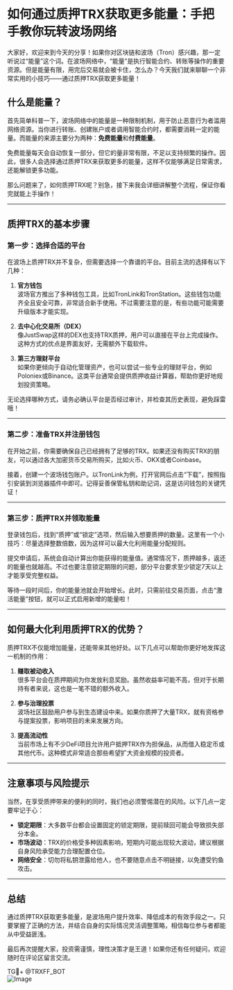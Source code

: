 # 如何通过质押TRX获取更多能量：手把手教你玩转波场网络

大家好，欢迎来到今天的分享！如果你对区块链和波场（Tron）感兴趣，那一定听说过“能量”这个词。在波场网络中，“能量”是执行智能合约、转账等操作的重要资源。但是能量有限，用完后交易就会被卡住，怎么办？今天我们就来聊聊一个非常实用的小技巧——通过质押TRX获取更多能量！

## 什么是能量？

首先简单科普一下，波场网络中的能量是一种限制机制，用于防止恶意行为者滥用网络资源。当你进行转账、创建账户或者调用智能合约时，都需要消耗一定的能量。而能量的来源主要分为两种：**免费能量**和**付费能量**。

免费能量每天会自动恢复一部分，但它的量非常有限，不足以支持频繁的操作。因此，很多人会选择通过质押TRX来获取更多的能量，这样不仅能够满足日常需求，还能解锁更多功能。

那么问题来了，如何质押TRX呢？别急，接下来我会详细讲解整个流程，保证你看完就能上手操作！

---

## 质押TRX的基本步骤

### 第一步：选择合适的平台

在波场上质押TRX并不复杂，但需要选择一个靠谱的平台。目前主流的选择有以下几种：

1. **官方钱包**  
   波场官方推出了多种钱包工具，比如TronLink和TronStation。这些钱包功能齐全且安全可靠，非常适合新手使用。不过需要注意的是，有些功能可能需要升级版本才能实现。

2. **去中心化交易所（DEX）**  
   像JustSwap这样的DEX也支持TRX质押，用户可以直接在平台上完成操作。这种方式的优点是界面友好，无需额外下载软件。

3. **第三方理财平台**  
   如果你更倾向于自动化管理资产，也可以尝试一些专业的理财平台，例如Poloniex或Binance。这类平台通常会提供质押收益计算器，帮助你更好地规划投资策略。

无论选择哪种方式，请务必确认平台是否经过审计，并检查其历史表现，避免踩雷哦！

---

### 第二步：准备TRX并注册钱包

在开始之前，你需要确保自己已经拥有了足够的TRX。如果还没有购买TRX的朋友，可以通过各大加密货币交易所购买，比如火币、OKX或者Coinbase。

接着，创建一个波场钱包账户。以TronLink为例，打开官网后点击“下载”，按照指引安装到浏览器插件中即可。记得妥善保管私钥和助记词，这是访问钱包的关键凭证！

---

### 第三步：质押TRX并领取能量

登录钱包后，找到“质押”或“锁定”选项，然后输入想要质押的数量。这里有一个小技巧：尽量选择整数倍数，因为这样可以最大化利用能量分配规则。

提交申请后，系统会自动计算出你能获得的能量值。通常情况下，质押越多，返还的能量也就越高。不过也要注意锁定期限的问题，部分平台要求至少锁定7天以上才能享受完整权益。

等待一段时间后，你的能量池就会开始增长。此时，只需前往交易页面，点击“激活能量”按钮，就可以正式启用新增的能量啦！

---

## 如何最大化利用质押TRX的优势？

质押TRX不仅能增加能量，还能带来其他好处。以下几点可以帮助你更好地发挥这一机制的作用：

1. **赚取被动收入**  
   很多平台会在质押期间为你发放利息奖励。虽然收益率可能不高，但对于长期持有者来说，这也是一笔不错的额外收入。

2. **参与治理投票**  
   波场社区鼓励用户参与到生态建设中来。如果你质押了大量TRX，就有资格参与提案投票，影响项目的未来发展方向。

3. **提高流动性**  
   当前市场上有不少DeFi项目允许用户抵押TRX作为担保品，从而借入稳定币或其他代币。这种模式非常适合那些希望扩大资金规模的投资者。

---

## 注意事项与风险提示

当然，在享受质押带来的便利的同时，我们也必须警惕潜在的风险。以下几点一定要牢记于心：

- **锁定期限**：大多数平台都会设置固定的锁定期限，提前赎回可能会导致损失部分本金。
- **市场波动**：TRX的价格受多种因素影响，短期内可能出现较大波动，建议根据自身风险承受能力合理配置仓位。
- **网络安全**：切勿将私钥泄露给他人，也不要随意点击不明链接，以免遭受钓鱼攻击。

---

## 总结

通过质押TRX获取更多能量，是波场用户提升效率、降低成本的有效手段之一。只要掌握了正确的方法，并结合自身的实际情况灵活调整策略，相信每位参与者都能从中受益匪浅。

最后再次提醒大家，投资需谨慎，理性决策才是王道！如果你还有任何疑问，欢迎随时在评论区留言交流。

TG💪+ @TRXFF_BOT  
![Image](https://github.com/user-attachments/assets/a9ced9e0-a9b8-4136-8aef-a09665821e59)